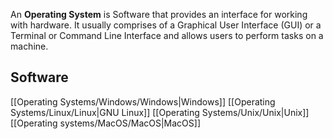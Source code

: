An **Operating System** is Software that provides an interface for working with hardware. It usually comprises of a Graphical User Interface (GUI) or a  Terminal or Command Line Interface and allows users to perform tasks on a machine.

## Software

[[Operating Systems/Windows/Windows|Windows]]
[[Operating Systems/Linux/Linux|GNU Linux]]
[[Operating Systems/Unix/Unix|Unix]]
[[Operating systems/MacOS/MacOS|MacOS]]